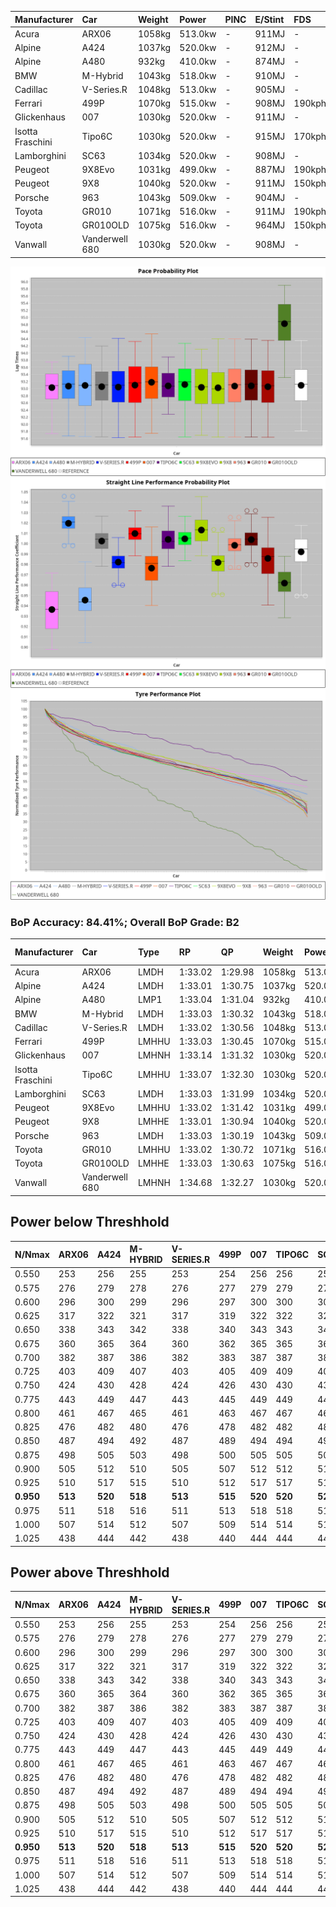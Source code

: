 | Manufacturer     | Car            | Weight | Power   | PINC    | E/Stint | FDS     |
|:-|:-|:-|:-|:-|:-|:-|
| Acura            | ARX06          | 1058kg | 513.0kw |    -    | 911MJ   |    -    |
| Alpine           | A424           | 1037kg | 520.0kw |    -    | 912MJ   |    -    |
| Alpine           | A480           | 932kg  | 410.0kw |    -    | 874MJ   |    -    |
| BMW              | M-Hybrid       | 1043kg | 518.0kw |    -    | 910MJ   |    -    |
| Cadillac         | V-Series.R     | 1048kg | 513.0kw |    -    | 905MJ   |    -    |
| Ferrari          | 499P           | 1070kg | 515.0kw |    -    | 908MJ   | 190kph  |
| Glickenhaus      | 007            | 1030kg | 520.0kw |    -    | 911MJ   |    -    |
| Isotta Fraschini | Tipo6C         | 1030kg | 520.0kw |    -    | 915MJ   | 170kph  |
| Lamborghini      | SC63           | 1034kg | 520.0kw |    -    | 908MJ   |    -    |
| Peugeot          | 9X8Evo         | 1031kg | 499.0kw |    -    | 887MJ   | 190kph  |
| Peugeot          | 9X8            | 1040kg | 520.0kw |    -    | 911MJ   | 150kph  |
| Porsche          | 963            | 1043kg | 509.0kw |    -    | 904MJ   |    -    |
| Toyota           | GR010          | 1071kg | 516.0kw |    -    | 911MJ   | 190kph  |
| Toyota           | GR010OLD       | 1075kg | 516.0kw |    -    | 964MJ   | 150kph  |
| Vanwall          | Vanderwell 680 | 1030kg | 520.0kw |    -    | 908MJ   |    -    |

![PACECHART](./IMG/AUTO.png)
![STRAIGHTLINEPERFORMANCECHART](./IMG/AUTO_sp.png)
![TYREPERFORMANCECHART](./IMG/AUTO_tw.png)

### BoP Accuracy: 84.41%; Overall BoP Grade: B2
| Manufacturer     | Car            | Type  | RP      | QP      | Weight | Power¹  | Threshhold | PINC    | Power²   | E/Stint | AVG Vmax  | FDS     | RDLC | L/Stint | BOP-Grade | Model Accuracy | Model Points | Match%  | SimDiff |
|:-|:-|:-|:-|:-|:-|:-|:-|:-|:-|:-|:-|:-|:-|:-|:-|:-|:-|:-|:-|
| Acura            | ARX06          | LMDH  | 1:33.02 | 1:29.98 | 1058kg | 513.0kw | 0.0kph     |    -    | 513.00kw |  911MJ  | 296.87kph |    -    | 1.01 | 39      | +D1       | 100.00%        | 995          | 69.09%  | #       |
| Alpine           | A424           | LMDH  | 1:33.01 | 1:30.75 | 1037kg | 520.0kw | 0.0kph     |    -    | 520.00kw |  912MJ  | 311.67kph |    -    | 1.02 | 39      | -B2       | 100.00%        | 635          | 83.44%  | #       |
| Alpine           | A480           | LMP1  | 1:33.04 | 1:31.04 |  932kg | 410.0kw | 0.0kph     |    -    | 410.00kw |  874MJ  | 294.77kph |    -    | 0.99 | 37      | ~A1       | 98.32%         | 818          | 100.00% | #       |
| BMW              | M-Hybrid       | LMDH  | 1:33.03 | 1:30.32 | 1043kg | 518.0kw | 0.0kph     |    -    | 518.00kw |  910MJ  | 308.48kph |    -    | 1.01 | 39      | -A2       | 100.00%        | 1696         | 92.12%  | #       |
| Cadillac         | V-Series.R     | LMDH  | 1:33.02 | 1:30.56 | 1048kg | 513.0kw | 0.0kph     |    -    | 513.00kw |  905MJ  | 304.13kph |    -    | 1.01 | 39      | ~A1       | 98.34%         | 1841         | 95.50%  | #       |
| Ferrari          | 499P           | LMHHU | 1:33.03 | 1:30.45 | 1070kg | 515.0kw | 0.0kph     |    -    | 515.00kw |  908MJ  | 307.83kph | 190kph  | 1.01 | 40      | ~A1       | 100.00%        | 1773         | 95.96%  | #       |
| Glickenhaus      | 007            | LMHNH | 1:33.14 | 1:31.32 | 1030kg | 520.0kw | 0.0kph     |    -    | 520.00kw |  911MJ  | 305.37kph |    -    | 0.97 | 39      | ~A1       | 98.48%         | 1488         | 100.00% | ±2.61s  |
| Isotta Fraschini | Tipo6C         | LMHHU | 1:33.07 | 1:32.30 | 1030kg | 520.0kw | 0.0kph     |    -    | 520.00kw |  915MJ  | 309.76kph | 170kph  | 1.07 | 39      | +Ω1       | 100.00%        | 66           | 46.47%  | #       |
| Lamborghini      | SC63           | LMDH  | 1:33.03 | 1:31.99 | 1034kg | 520.0kw | 0.0kph     |    -    | 520.00kw |  908MJ  | 309.59kph |    -    | 1.04 | 39      | -A2       | 100.00%        | 504          | 94.38%  | #       |
| Peugeot          | 9X8Evo         | LMHHU | 1:33.02 | 1:31.42 | 1031kg | 499.0kw | 0.0kph     |    -    | 499.00kw |  887MJ  | 308.70kph | 190kph  | 1.02 | 39      | +C1       | 100.00%        | 249          | 76.41%  | #       |
| Peugeot          | 9X8            | LMHHE | 1:33.01 | 1:30.94 | 1040kg | 520.0kw | 0.0kph     |    -    | 520.00kw |  911MJ  | 305.33kph | 150kph  | 1.02 | 39      | ~A1       | 100.00%        | 1199         | 97.66%  | #       |
| Porsche          | 963            | LMDH  | 1:33.03 | 1:30.19 | 1043kg | 509.0kw | 0.0kph     |    -    | 509.00kw |  904MJ  | 306.85kph |    -    | 1.01 | 39      | ~A1       | 99.96%         | 4880         | 97.85%  | #       |
| Toyota           | GR010          | LMHHU | 1:33.02 | 1:30.72 | 1071kg | 516.0kw | 0.0kph     |    -    | 516.00kw |  911MJ  | 306.84kph | 190kph  | 1.01 | 40      | ~A1       | 99.96%         | 2429         | 97.43%  | #       |
| Toyota           | GR010OLD       | LMHHE | 1:33.03 | 1:30.63 | 1075kg | 516.0kw | 0.0kph     |    -    | 516.00kw |  964MJ  | 304.04kph | 150kph  | 1.01 | 40      | +A2       | 100.00%        | 1183         | 90.89%  | #       |
| Vanwall          | Vanderwell 680 | LMHNH | 1:34.68 | 1:32.27 | 1030kg | 520.0kw | 0.0kph     |    -    | 520.00kw |  908MJ  | 303.10kph |    -    | 1.01 | 39      | +Ω1       | 98.84%         | 170          | 28.98%  | #       |

## Power below Threshhold
| N/Nmax    | ARX06   | A424    | M-HYBRID | V-SERIES.R | 499P    | 007     | TIPO6C  | SC63    | 9X8EVO  | 9X8     | 963     | GR010   | GR010OLD | VANDERWELL 680 | ​     | RPM      | A480    |
|:-|:-|:-|:-|:-|:-|:-|:-|:-|:-|:-|:-|:-|:-|:-|:-|:-|:-|
|  0.550    |  253    |  256    |  255     |  253       |  254    |  256    |  256    |  256    |  246    |  256    |  251    |  254    |  254     |  256           |  ​    |   --     |   -     |
|  0.575    |  276    |  279    |  278     |  276       |  277    |  279    |  279    |  279    |  268    |  279    |  274    |  277    |  277     |  279           |  ​    |   --     |   -     |
|  0.600    |  296    |  300    |  299     |  296       |  297    |  300    |  300    |  300    |  288    |  300    |  294    |  298    |  298     |  300           |  ​    |   --     |   -     |
|  0.625    |  317    |  322    |  321     |  317       |  319    |  322    |  322    |  322    |  308    |  322    |  315    |  319    |  319     |  322           |  ​    |   --     |   -     |
|  0.650    |  338    |  343    |  342     |  338       |  340    |  343    |  343    |  343    |  329    |  343    |  336    |  340    |  340     |  343           |  ​    |   --     |   -     |
|  0.675    |  360    |  365    |  364     |  360       |  362    |  365    |  365    |  365    |  350    |  365    |  357    |  362    |  362     |  365           |  ​    |   --     |   -     |
|  0.700    |  382    |  387    |  386     |  382       |  383    |  387    |  387    |  387    |  371    |  387    |  379    |  384    |  384     |  387           |  ​    |   --     |   -     |
|  0.725    |  403    |  409    |  407     |  403       |  405    |  409    |  409    |  409    |  392    |  409    |  400    |  406    |  406     |  409           |  ​    |   --     |   -     |
|  0.750    |  424    |  430    |  428     |  424       |  426    |  430    |  430    |  430    |  412    |  430    |  421    |  427    |  427     |  430           |  ​    |   --     |   -     |
|  0.775    |  443    |  449    |  447     |  443       |  445    |  449    |  449    |  449    |  431    |  449    |  440    |  446    |  446     |  449           |  ​    |  5000    |  241    |
|  0.800    |  461    |  467    |  465     |  461       |  463    |  467    |  467    |  467    |  448    |  467    |  457    |  463    |  463     |  467           |  ​    |  5500    |  284    |
|  0.825    |  476    |  482    |  480     |  476       |  478    |  482    |  482    |  482    |  463    |  482    |  472    |  478    |  478     |  482           |  ​    |  6000    |  318    |
|  0.850    |  487    |  494    |  492     |  487       |  489    |  494    |  494    |  494    |  474    |  494    |  484    |  490    |  490     |  494           |  ​    |  6500    |  359    |
|  0.875    |  498    |  505    |  503     |  498       |  500    |  505    |  505    |  505    |  484    |  505    |  494    |  501    |  501     |  505           |  ​    |  7000    |  401    |
|  0.900    |  505    |  512    |  510     |  505       |  507    |  512    |  512    |  512    |  491    |  512    |  501    |  508    |  508     |  512           |  ​    |  7500    |  411    |
|  0.925    |  510    |  517    |  515     |  510       |  512    |  517    |  517    |  517    |  496    |  517    |  506    |  513    |  513     |  517           |  ​    |  8000    |  407    |
| **0.950** | **513** | **520** | **518**  | **513**    | **515** | **520** | **520** | **520** | **499** | **520** | **509** | **516** | **516**  | **520**        | **​** | **8500** | **410** |
|  0.975    |  511    |  518    |  516     |  511       |  513    |  518    |  518    |  518    |  497    |  518    |  507    |  514    |  514     |  518           |  ​    |  9000    |  205    |
|  1.000    |  507    |  514    |  512     |  507       |  509    |  514    |  514    |  514    |  494    |  514    |  504    |  510    |  510     |  514           |  ​    |   --     |   -     |
|  1.025    |  438    |  444    |  442     |  438       |  440    |  444    |  444    |  444    |  426    |  444    |  435    |  441    |  441     |  444           |  ​    |   --     |   -     |

## Power above Threshhold
| N/Nmax    | ARX06   | A424    | M-HYBRID | V-SERIES.R | 499P    | 007     | TIPO6C  | SC63    | 9X8EVO  | 9X8     | 963     | GR010   | GR010OLD | VANDERWELL 680 | ​     | RPM      | A480    |
|:-|:-|:-|:-|:-|:-|:-|:-|:-|:-|:-|:-|:-|:-|:-|:-|:-|:-|
|  0.550    |  253    |  256    |  255     |  253       |  254    |  256    |  256    |  256    |  246    |  256    |  251    |  254    |  254     |  256           |  ​    |   --     |   -     |
|  0.575    |  276    |  279    |  278     |  276       |  277    |  279    |  279    |  279    |  268    |  279    |  274    |  277    |  277     |  279           |  ​    |   --     |   -     |
|  0.600    |  296    |  300    |  299     |  296       |  297    |  300    |  300    |  300    |  288    |  300    |  294    |  298    |  298     |  300           |  ​    |   --     |   -     |
|  0.625    |  317    |  322    |  321     |  317       |  319    |  322    |  322    |  322    |  308    |  322    |  315    |  319    |  319     |  322           |  ​    |   --     |   -     |
|  0.650    |  338    |  343    |  342     |  338       |  340    |  343    |  343    |  343    |  329    |  343    |  336    |  340    |  340     |  343           |  ​    |   --     |   -     |
|  0.675    |  360    |  365    |  364     |  360       |  362    |  365    |  365    |  365    |  350    |  365    |  357    |  362    |  362     |  365           |  ​    |   --     |   -     |
|  0.700    |  382    |  387    |  386     |  382       |  383    |  387    |  387    |  387    |  371    |  387    |  379    |  384    |  384     |  387           |  ​    |   --     |   -     |
|  0.725    |  403    |  409    |  407     |  403       |  405    |  409    |  409    |  409    |  392    |  409    |  400    |  406    |  406     |  409           |  ​    |   --     |   -     |
|  0.750    |  424    |  430    |  428     |  424       |  426    |  430    |  430    |  430    |  412    |  430    |  421    |  427    |  427     |  430           |  ​    |   --     |   -     |
|  0.775    |  443    |  449    |  447     |  443       |  445    |  449    |  449    |  449    |  431    |  449    |  440    |  446    |  446     |  449           |  ​    |  5000    |  241    |
|  0.800    |  461    |  467    |  465     |  461       |  463    |  467    |  467    |  467    |  448    |  467    |  457    |  463    |  463     |  467           |  ​    |  5500    |  284    |
|  0.825    |  476    |  482    |  480     |  476       |  478    |  482    |  482    |  482    |  463    |  482    |  472    |  478    |  478     |  482           |  ​    |  6000    |  318    |
|  0.850    |  487    |  494    |  492     |  487       |  489    |  494    |  494    |  494    |  474    |  494    |  484    |  490    |  490     |  494           |  ​    |  6500    |  359    |
|  0.875    |  498    |  505    |  503     |  498       |  500    |  505    |  505    |  505    |  484    |  505    |  494    |  501    |  501     |  505           |  ​    |  7000    |  401    |
|  0.900    |  505    |  512    |  510     |  505       |  507    |  512    |  512    |  512    |  491    |  512    |  501    |  508    |  508     |  512           |  ​    |  7500    |  411    |
|  0.925    |  510    |  517    |  515     |  510       |  512    |  517    |  517    |  517    |  496    |  517    |  506    |  513    |  513     |  517           |  ​    |  8000    |  407    |
| **0.950** | **513** | **520** | **518**  | **513**    | **515** | **520** | **520** | **520** | **499** | **520** | **509** | **516** | **516**  | **520**        | **​** | **8500** | **410** |
|  0.975    |  511    |  518    |  516     |  511       |  513    |  518    |  518    |  518    |  497    |  518    |  507    |  514    |  514     |  518           |  ​    |  9000    |  205    |
|  1.000    |  507    |  514    |  512     |  507       |  509    |  514    |  514    |  514    |  494    |  514    |  504    |  510    |  510     |  514           |  ​    |   --     |   -     |
|  1.025    |  438    |  444    |  442     |  438       |  440    |  444    |  444    |  444    |  426    |  444    |  435    |  441    |  441     |  444           |  ​    |   --     |   -     |
